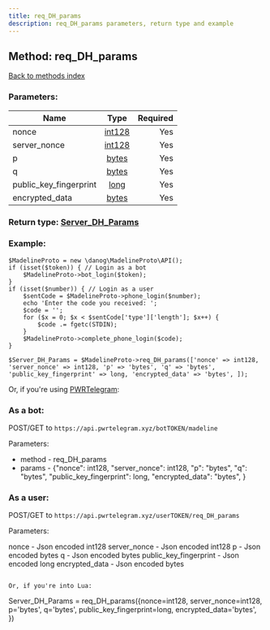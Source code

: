```yaml
---
title: req_DH_params
description: req_DH_params parameters, return type and example
---
```

## Method: req\_DH\_params  
[Back to methods index](index.md)


### Parameters:

| Name     |    Type       | Required |
|----------|:-------------:|---------:|
|nonce|[int128](../types/int128.md) | Yes|
|server\_nonce|[int128](../types/int128.md) | Yes|
|p|[bytes](../types/bytes.md) | Yes|
|q|[bytes](../types/bytes.md) | Yes|
|public\_key\_fingerprint|[long](../types/long.md) | Yes|
|encrypted\_data|[bytes](../types/bytes.md) | Yes|


### Return type: [Server\_DH\_Params](../types/Server_DH_Params.md)

### Example:


```
$MadelineProto = new \danog\MadelineProto\API();
if (isset($token)) { // Login as a bot
    $MadelineProto->bot_login($token);
}
if (isset($number)) { // Login as a user
    $sentCode = $MadelineProto->phone_login($number);
    echo 'Enter the code you received: ';
    $code = '';
    for ($x = 0; $x < $sentCode['type']['length']; $x++) {
        $code .= fgetc(STDIN);
    }
    $MadelineProto->complete_phone_login($code);
}

$Server_DH_Params = $MadelineProto->req_DH_params(['nonce' => int128, 'server_nonce' => int128, 'p' => 'bytes', 'q' => 'bytes', 'public_key_fingerprint' => long, 'encrypted_data' => 'bytes', ]);
```

Or, if you're using [PWRTelegram](https://pwrtelegram.xyz):

### As a bot:

POST/GET to `https://api.pwrtelegram.xyz/botTOKEN/madeline`

Parameters:

* method - req_DH_params
* params - {"nonce": int128, "server_nonce": int128, "p": "bytes", "q": "bytes", "public_key_fingerprint": long, "encrypted_data": "bytes", }



### As a user:

POST/GET to `https://api.pwrtelegram.xyz/userTOKEN/req_DH_params`

Parameters:

nonce - Json encoded int128
server_nonce - Json encoded int128
p - Json encoded bytes
q - Json encoded bytes
public_key_fingerprint - Json encoded long
encrypted_data - Json encoded bytes


```

Or, if you're into Lua:

```
Server_DH_Params = req_DH_params({nonce=int128, server_nonce=int128, p='bytes', q='bytes', public_key_fingerprint=long, encrypted_data='bytes', })
```


